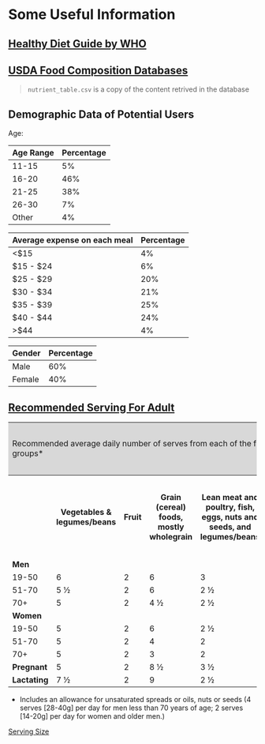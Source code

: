 # Some Useful Information

## [Healthy Diet Guide by WHO](http://www.who.int/mediacentre/factsheets/fs394/en/)

## [USDA Food Composition Databases](https://ndb.nal.usda.gov/ndb/)

> `nutrient_table.csv` is a copy of the content retrived in the database

## Demographic Data of Potential Users

Age:

Age Range | Percentage
---|---
11-15 | 5%
16-20 | 46%
21-25 | 38%
26-30 | 7%
Other | 4%

Average expense on each meal | Percentage
---|---
<$15| 4%
$15 - $24 | 6%
$25 - $29 |20%
$30 - $34 | 21%
$35 - $39 | 25%
$40 - $44 | 24%
\>$44 | 4%

Gender | Percentage
---|---
Male | 60%
Female | 40%

## [Recommended Serving For Adult](https://www.eatforhealth.gov.au/food-essentials/how-much-do-we-need-each-day/recommended-number-serves-adults)

<table class="table-striped">
	<tbody>
		<tr>
			<td class="" colspan="6" style="background-color: rgb(216, 216, 216);">Recommended average daily number of serves from each of the five food groups*</td>
			<td class="" style="background-color: rgb(216, 216, 216);">Additional serves for taller or more active men and women</td>
		</tr>
		<tr>
			<th class="" style="text-align: left;"><br></th>
			<th class="">Vegetables &amp; legumes/beans</th>
			<th class="">Fruit</th>
			<th class="">Grain (cereal) foods, mostly wholegrain</th>
			<th class="">Lean meat and poultry, fish, eggs, nuts and seeds, and legumes/beans</th>
			<th class="">Milk, yoghurt, cheese and/or alternatives (mostly reduced fat)</th>
			<th class="">Approx. number of additional serves from the five food groups or discretionary choices</th>
		</tr>
		<tr>
			<td class=""><strong>Men</strong></td>
			<td class="rtecenter "><br></td>
			<td class="rtecenter "><br></td>
			<td class="rtecenter "><br></td>
			<td class="rtecenter "><br></td>
			<td class="rtecenter "><br></td>
			<td class="rtecenter "><br></td>
		</tr>
		<tr>
			<td class="">19-50</td>
			<td class="rtecenter ">6</td>
			<td class="rtecenter ">2</td>
			<td class="rtecenter ">6</td>
			<td class="rtecenter ">3</td>
			<td class="rtecenter ">2 ½</td>
			<td class="rtecenter ">0-3</td>
		</tr>
		<tr>
			<td class="">51-70</td>
			<td class="rtecenter ">5 ½</td>
			<td class="rtecenter ">2</td>
			<td class="rtecenter ">6</td>
			<td class="rtecenter ">2 ½</td>
			<td class="rtecenter ">2 ½</td>
			<td class="rtecenter ">0-2 ½</td>
		</tr>
		<tr>
			<td class="">70+</td>
			<td class="rtecenter ">5</td>
			<td class="rtecenter ">2</td>
			<td class="rtecenter ">4 ½</td>
			<td class="rtecenter ">2 ½</td>
			<td class="rtecenter ">3 ½</td>
			<td class="rtecenter ">0-2 ½</td>
		</tr>
		<tr>
			<td class=""><strong>Women</strong></td>
			<td class="rtecenter "><br></td>
			<td class="rtecenter "><br></td>
			<td class="rtecenter "><br></td>
			<td class="rtecenter "><br></td>
			<td class="rtecenter "><br></td>
			<td class="rtecenter "><br></td>
		</tr>
		<tr>
			<td class="">19-50</td>
			<td class="rtecenter ">5</td>
			<td class="rtecenter ">2</td>
			<td class="rtecenter ">6</td>
			<td class="rtecenter ">2 ½</td>
			<td class="rtecenter ">2 ½</td>
			<td class="rtecenter ">0-2 ½</td>
		</tr>
		<tr>
			<td class="">51-70</td>
			<td class="rtecenter ">5</td>
			<td class="rtecenter ">2</td>
			<td class="rtecenter ">4</td>
			<td class="rtecenter ">2</td>
			<td class="rtecenter ">4</td>
			<td class="rtecenter ">0-2 ½</td>
		</tr>
		<tr>
			<td class="">70+</td>
			<td class="rtecenter ">5</td>
			<td class="rtecenter ">2</td>
			<td class="rtecenter ">3</td>
			<td class="rtecenter ">2</td>
			<td class="rtecenter ">4</td>
			<td class="rtecenter ">0-2</td>
		</tr>
		<tr>
			<td class=""><strong>Pregnant</strong></td>
			<td class="rtecenter ">5</td>
			<td class="rtecenter ">2</td>
			<td class="rtecenter ">8 ½</td>
			<td class="rtecenter ">3 ½</td>
			<td class="rtecenter ">2 ½</td>
			<td class="rtecenter ">0-2 ½</td>
		</tr>
		<tr>
			<td class=""><strong>Lactating</strong></td>
			<td class="rtecenter ">7 ½</td>
			<td class="rtecenter ">2</td>
			<td class="rtecenter ">9</td>
			<td class="rtecenter ">2 ½</td>
			<td class="rtecenter ">2 ½</td>
			<td class="rtecenter ">0-2 ½</td>
		</tr>
	</tbody>
</table>

* Includes an allowance for unsaturated spreads or oils, nuts or seeds (4 serves [28-40g] per day for men less than 70 years of age; 2 serves [14-20g] per day for women and older men.)

[Serving Size](https://www.eatforhealth.gov.au/food-essentials/how-much-do-we-need-each-day/serve-sizes)




